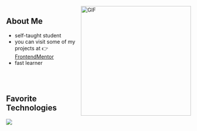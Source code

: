 
<img align="right" alt="GIF" src="https://media2.giphy.com/media/d8KefZiJ2ae0VMAmsi/giphy.gif?cid=ecf05e47q0zny6vqxjit9daut33v2bat54mlqkg6vihf4bhn&rid=giphy.gif&ct=g" width="300px"/>

## About Me

- self-taught student
- you can visit some of my projects at 👉 [FrontendMentor](https://www.frontendmentor.io/profile/escarcan)
- fast learner
<br/>
<br/>

## Favorite Technologies

<p>
  <a href="https://skillicons.dev">
    <img src="https://skillicons.dev/icons?i=html,css,js,typescript,react,git,sass,tailwind,vite,express,mongodb,nodejs" />
  </a>
</p>
<br/>

